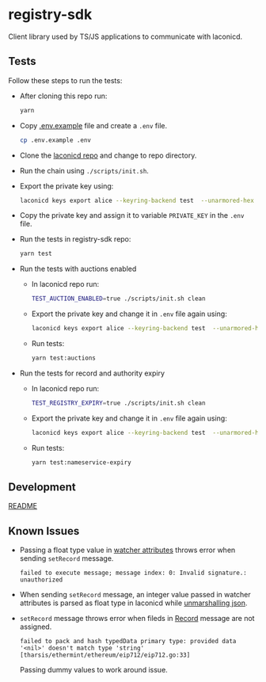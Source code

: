 # registry-sdk

Client library used by TS/JS applications to communicate with laconicd.

## Tests

Follow these steps to run the tests:

- After cloning this repo run:

  ```bash
  yarn
  ```

- Copy [.env.example](./.env.example) file and create a `.env` file.

  ```bash
  cp .env.example .env
  ```

- Clone the [laconicd repo](https://git.vdb.to/cerc-io/laconicd) and change to repo directory.

- Run the chain using `./scripts/init.sh`.

- Export the private key using:

  ```bash
  laconicd keys export alice --keyring-backend test  --unarmored-hex --unsafe
  ```

- Copy the private key and assign it to variable `PRIVATE_KEY` in the `.env` file.

- Run the tests in registry-sdk repo:

  ```bash
  yarn test
  ```

- Run the tests with auctions enabled

  - In laconicd repo run:

    ```bash
    TEST_AUCTION_ENABLED=true ./scripts/init.sh clean
    ```

  - Export the private key and change it in `.env` file again using:

    ```bash
    laconicd keys export alice --keyring-backend test  --unarmored-hex --unsafe
    ```

  - Run tests:

    ```bash
    yarn test:auctions
    ```

- Run the tests for record and authority expiry

  - In laconicd repo run:

    ```bash
    TEST_REGISTRY_EXPIRY=true ./scripts/init.sh clean
    ```

  - Export the private key and change it in `.env` file again using:

    ```bash
    laconicd keys export alice --keyring-backend test  --unarmored-hex --unsafe
    ```

  - Run tests:

    ```bash
    yarn test:nameservice-expiry
    ```

## Development

[README](./DEVELOPMENT.md)

## Known Issues

- Passing a float type value in [watcher attributes](./src/testing/data/watcher.yml) throws error when sending `setRecord` message.
  ```
  failed to execute message; message index: 0: Invalid signature.: unauthorized
  ```

- When sending `setRecord` message, an integer value passed in watcher attributes is parsed as float type in laconicd while [unmarshalling json](https://pkg.go.dev/encoding/json#Unmarshal).

- `setRecord` message throws error when fileds in [Record](./src/types.ts) message are not assigned.
  ```
  failed to pack and hash typedData primary type: provided data '<nil>' doesn't match type 'string' [tharsis/ethermint/ethereum/eip712/eip712.go:33]
  ```
  Passing dummy values to work around issue.
